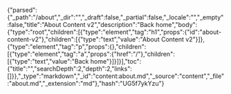 {"parsed":{"_path":"/about","_dir":"","_draft":false,"_partial":false,"_locale":"","_empty":false,"title":"About Content v2","description":"Back home","body":{"type":"root","children":[{"type":"element","tag":"h1","props":{"id":"about-content-v2"},"children":[{"type":"text","value":"About Content v2"}]},{"type":"element","tag":"p","props":{},"children":[{"type":"element","tag":"a","props":{"href":"/"},"children":[{"type":"text","value":"Back home"}]}]}],"toc":{"title":"","searchDepth":2,"depth":2,"links":[]}},"_type":"markdown","_id":"content:about.md","_source":"content","_file":"about.md","_extension":"md"},"hash":"UG5f7ykYzu"}